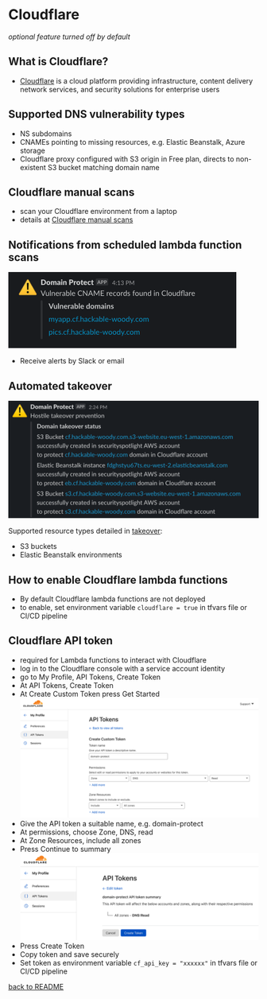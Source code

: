 # Cloudflare
*optional feature turned off by default*

## What is Cloudflare?
* [Cloudflare](https://cloudflare.com) is a cloud platform providing infrastructure, content delivery network services, and security solutions for enterprise users

## Supported DNS vulnerability types
* NS subdomains
* CNAMEs pointing to missing resources, e.g. Elastic Beanstalk, Azure storage
* Cloudflare proxy configured with S3 origin in Free plan, directs to non-existent S3 bucket matching domain name

## Cloudflare manual scans
* scan your Cloudflare environment from a laptop
* details at [Cloudflare manual scans](manual-scans-cloudflare/README.md)

## Notifications from scheduled lambda function scans
![Alt text](images/cloudflare-slack.png?raw=true "Cloudflare Slack alert")
* Receive alerts by Slack or email

## Automated takeover
<img src="images/cloudflare-takeover.png" width="600">

Supported resource types detailed in [takeover](TAKEOVER.md):
* S3 buckets
* Elastic Beanstalk environments

## How to enable Cloudflare lambda functions
* By default Cloudflare lambda functions are not deployed
* to enable, set environment variable `cloudflare = true` in tfvars file or CI/CD pipeline

## Cloudflare API token
* required for Lambda functions to interact with Cloudflare
* log in to the Cloudflare console with a service account identity
* go to My Profile, API Tokens, Create Token
* At API Tokens, Create Token
* At Create Custom Token press Get Started
![Alt text](images/cloudflare-api-token.png?raw=true "Cloudflare API token creation")
* Give the API token a suitable name, e.g. domain-protect
* At permissions, choose Zone, DNS, read
* At Zone Resources, include all zones
* Press Continue to summary
![Alt text](images/cloudflare-api-token-summary.png?raw=true "Cloudflare API token creation")
* Press Create Token
* Copy token and save securely
* Set token as environment variable `cf_api_key = "xxxxxx"` in tfvars file or CI/CD pipeline

[back to README](../README.md)